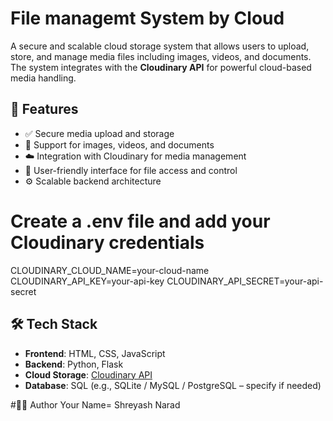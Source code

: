 # File managemt System by Cloud 

A secure and scalable cloud storage system that allows users to upload, store, and manage media files including images, videos, and documents. The system integrates with the **Cloudinary API** for powerful cloud-based media handling.

## 🚀 Features

- ✅ Secure media upload and storage
- 📁 Support for images, videos, and documents
- ☁️ Integration with Cloudinary for media management
- 🧩 User-friendly interface for file access and control
- ⚙️ Scalable backend architecture

# Create a .env file and add your Cloudinary credentials
CLOUDINARY_CLOUD_NAME=your-cloud-name
CLOUDINARY_API_KEY=your-api-key
CLOUDINARY_API_SECRET=your-api-secret


## 🛠️ Tech Stack

- **Frontend**: HTML, CSS, JavaScript
- **Backend**: Python, Flask
- **Cloud Storage**: [Cloudinary API](https://cloudinary.com/)
- **Database**: SQL (e.g., SQLite / MySQL / PostgreSQL – specify if needed)

#🙋‍♂️ Author
Your Name= Shreyash Narad

